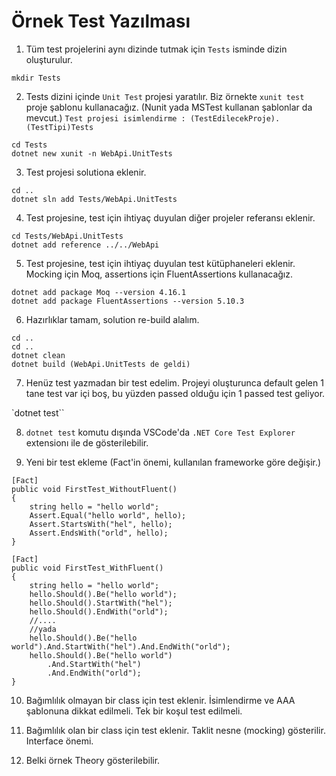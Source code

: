 # Örnek Test Yazılması


1. Tüm test projelerini aynı dizinde tutmak için `Tests` isminde dizin oluşturulur.

`mkdir Tests`

2. Tests dizini içinde `Unit Test` projesi yaratılır. Biz örnekte `xunit test` proje şablonu kullanacağız. (Nunit yada MSTest kullanan şablonlar da mevcut.) 
`Test projesi isimlendirme : (TestEdilecekProje).(TestTipi)Tests`

```
cd Tests
dotnet new xunit -n WebApi.UnitTests
```

3. Test projesi solutiona eklenir.

```
cd ..
dotnet sln add Tests/WebApi.UnitTests
```

4. Test projesine, test için ihtiyaç duyulan diğer projeler referansı eklenir.

```
cd Tests/WebApi.UnitTests
dotnet add reference ../../WebApi 
```

5. Test projesine, test için ihtiyaç duyulan test kütüphaneleri eklenir. Mocking için Moq, assertions için FluentAssertions kullanacağız.

```
dotnet add package Moq --version 4.16.1
dotnet add package FluentAssertions --version 5.10.3
```

6. Hazırlıklar tamam, solution re-build alalım.

```
cd ..
cd ..
dotnet clean
dotnet build (WebApi.UnitTests de geldi)
```

7. Henüz test yazmadan bir test edelim. Projeyi oluşturunca default gelen 1 tane test var içi boş, bu yüzden passed olduğu için 1 passed test geliyor.

`dotnet test``

8. `dotnet test` komutu dışında VSCode'da `.NET Core Test Explorer` extensionı ile de gösterilebilir.

9. Yeni bir test ekleme (Fact'in önemi, kullanılan frameworke göre değişir.)

```
[Fact]
public void FirstTest_WithoutFluent()
{
    string hello = "hello world";
    Assert.Equal("hello world", hello);
    Assert.StartsWith("hel", hello);
    Assert.EndsWith("orld", hello);
}

[Fact]
public void FirstTest_WithFluent()
{
    string hello = "hello world";
    hello.Should().Be("hello world");
    hello.Should().StartWith("hel");
    hello.Should().EndWith("orld");
    //....
    //yada 
    hello.Should().Be("hello world").And.StartWith("hel").And.EndWith("orld");
    hello.Should().Be("hello world")
        .And.StartWith("hel")
        .And.EndWith("orld");
}
```

10. Bağımlılık olmayan bir class için test eklenir. İsimlendirme ve AAA şablonuna dikkat edilmeli. Tek bir koşul test edilmeli.

11. Bağımlılık olan bir class için test eklenir. Taklit nesne (mocking) gösterilir. Interface önemi.

12. Belki örnek Theory gösterilebilir.